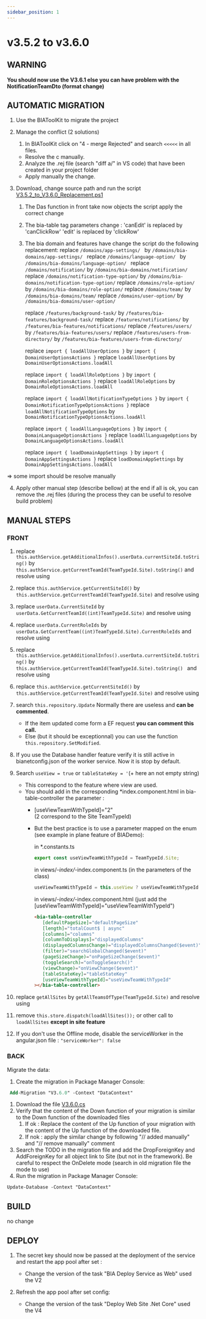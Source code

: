 ```yaml
---
sidebar_position: 1
---
```

# v3.5.2 to v3.6.0

## WARNING 

**You should now use the V3.6.1 else you can have problem with the NotificationTeamDto (format change)**

## AUTOMATIC MIGRATION
1. Use the BIAToolKit to migrate the project

2. Manage the conflict (2 solutions)
   1. In BIAToolKit click on "4 - merge Rejected" and search `<<<<<` in all files.  
    * Resolve the c manually.
   2. Analyze the .rej file (search "diff a/" in VS code) that have been created in your project folder
     * Apply manually the change.

3. Download, change source path and run the script [V3.5.2_to_V3.6.0_Replacement.ps1](./Scripts/V3.5.2_to_V3.6.0_Replacement.ps1) 

   1. The Das function in front take now objects the script apply the correct change
   2. The bia-table tag parameters change :
      'canEdit' is replaced by 'canClickRow'
      'edit' is replaced by 'clickRow'
   1. The bia domain and features have change the script do the following replacement:
         replace  ```/domains/app-settings/ ``` by  ```/domains/bia-domains/app-settings/ ```
         replace  ```/domains/language-option/ ``` by  ```/domains/bia-domains/language-option/ ```
         replace ```/domains/notification/``` by ```/domains/bia-domains/notification/```
         replace ```/domains/notification-type-option/``` by ```/domains/bia-domains/notification-type-option/```
         replace ```/domains/role-option/``` by ```/domains/bia-domains/role-option/```
         replace ```/domains/team/``` by ```/domains/bia-domains/team/```
         replace ```/domains/user-option/``` by ```/domains/bia-domains/user-option/```

         replace ```/features/background-task/``` by ```/features/bia-features/background-task/```
         replace ```/features/notifications/``` by ```/features/bia-features/notifications/```
         replace ```/features/users/``` by ```/features/bia-features/users/```
         replace ```/features/users-from-directory/``` by ```/features/bia-features/users-from-directory/```

         replace ```import { loadAllUserOptions }``` by ```import { DomainUserOptionsActions }```
         replace ```loadAllUserOptions``` by ```DomainUserOptionsActions.loadAll```

         replace ```import { loadAllRoleOptions }``` by ```import { DomainRoleOptionsActions }```
         replace ```loadAllRoleOptions``` by ```DomainRoleOptionsActions.loadAll```

         replace ```import { loadAllNotificationTypeOptions }``` by ```import { DomainNotificationTypeOptionsActions }```
         replace ```loadAllNotificationTypeOptions``` by ```DomainNotificationTypeOptionsActions.loadAll```

         replace ```import { loadAllLanguageOptions }``` by ```import { DomainLanguageOptionsActions }```
         replace ```loadAllLanguageOptions``` by ```DomainLanguageOptionsActions.loadAll```

         replace ```import { loadDomainAppSettings }``` by ```import { DomainAppSettingsActions }```
         replace ```loadDomainAppSettings``` by ```DomainAppSettingsActions.loadAll```

=> some import should be resolve manually

4. Apply other manual step (describe bellow) at the end if all is ok, you can remove the .rej files (during the process they can be useful to resolve build problem) 

## MANUAL STEPS
### FRONT
1. replace ```this.authService.getAdditionalInfos().userData.currentSiteId.toString()``` by ```this.authService.getCurrentTeamId(TeamTypeId.Site).toString()```
   and resolve using

2. replace ```this.authService.getCurrentSiteId()``` by ```this.authService.getCurrentTeamId(TeamTypeId.Site)```
   and resolve using
 
3. replace ```userData.CurrentSiteId``` by ```userData.GetCurrentTeamId((int)TeamTypeId.Site)```
   and resolve using

4. replace ```userData.CurrentRoleIds``` by ```userData.GetCurrentTeam((int)TeamTypeId.Site).CurrentRoleIds```
   and resolve using

5. replace ```this.authService.getAdditionalInfos().userData.currentSiteId.toString()``` by ```this.authService.getCurrentTeamId(TeamTypeId.Site).toString() ```
   and resolve using 

6. replace ```this.authService.getCurrentSiteId()``` by ```this.authService.getCurrentTeamId(TeamTypeId.Site)```
   and resolve using

7. search ```this.repository.Update```
   Normally there are useless and **can be commented**.
      * If the item updated come form a EF request **you can comment this call.**
      * Else (but it should be exceptionnal) you can use the function ```this.repository.SetModified```.

8. If you use the Database handler feature verify it is still active in bianetconfig.json of the worker service. Now it is stop by default.

9. Search ```useView = true``` or ```tableStateKey = '```(+ here an not empty string)
   * This correspond to the feature where view are used.
   * You should add in the corresponding *index.component.html in bia-table-controller the parameter :
     * [useViewTeamWithTypeId]="2"   
     (2 correspond to the Site TeamTypeId)
     * But the best practice is to use a parameter mapped on the enum (see example in plane feature of BIADemo):
  
         in *.constants.ts
         ``` typescript
         export const useViewTeamWithTypeId = TeamTypeId.Site;
         ```
         in views/*-index/*-index.component.ts (in the parameters of the class)
         ``` typescript
         useViewTeamWithTypeId = this.useView ? useViewTeamWithTypeId : null;
         ```
         in views/*-index/*-index.component.html (just add the [useViewTeamWithTypeId]="useViewTeamWithTypeId")
         ```html
         <bia-table-controller
            [defaultPageSize]="defaultPageSize"
            [length]="totalCount$ | async"
            [columns]="columns"
            [columnToDisplays]="displayedColumns"
            (displayedColumnsChange)="displayedColumnsChanged($event)"
            (filter)="searchGlobalChanged($event)"
            (pageSizeChange)="onPageSizeChange($event)"
            (toggleSearch)="onToggleSearch()"
            (viewChange)="onViewChange($event)"
            [tableStateKey]="tableStateKey"
            [useViewTeamWithTypeId]="useViewTeamWithTypeId"
         ></bia-table-controller>
         ```

10. replace ```getAllSites``` by ```getAllTeamsOfType(TeamTypeId.Site)```
   and resolve using 

11. remove  ```this.store.dispatch(loadAllSites());``` or other call to ```loadAllSites``` **except in site feature**

12. If you don't use the Offline mode, disable the serviceWorker in the angular.json file : ```"serviceWorker": false```

### BACK
Migrate the data:
   1. Create the migration in Package Manager Console:
   ``` ps
    Add-Migration "V3.6.0" -Context "DataContext"
   ```
   1. Download the file [V3.6.0.cs](./Data/V3.6.0.cs)
   2. Verify that the content of the Down function of your migration is similar to the Down function of the downloaded files
      1. If ok : Replace the content of the Up function of your migration with the content of the Up function of the downloaded file.
      2. If nok : apply the similar change by following "// added manually" and "// remove manually" comment
   3. Search the TODO in the migration file and add the DropForeignKey and AddForeignKey for all object link to Site (but not in the framework). Be careful to respect the OnDelete mode (search in old migration file the mode to use)
   4. Run the migration in Package Manager Console:
   ``` ps
   Update-Database -Context "DataContext"
   ```

## BUILD 
no change

## DEPLOY
1. The secret key should now be passed at the deployment of the service and restart the app pool after set :
   * Change the version of the task "BIA Deploy Service as Web" used the V2

2. Refresh the app pool after set config:
   * Change the version of the task "Deploy Web Site .Net Core" used the V4